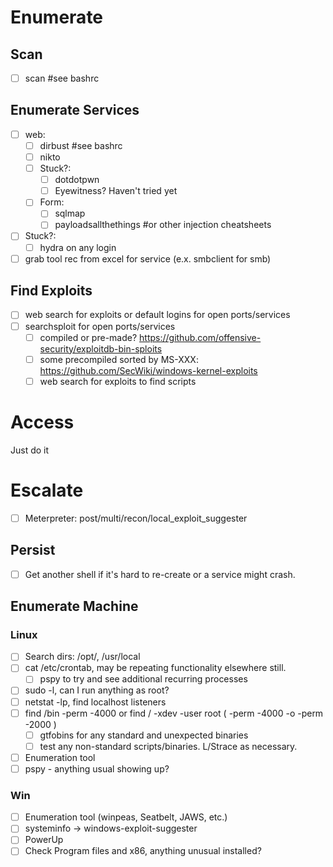 # Enumerate

## Scan

* [ ] scan <ip> #see bashrc

## Enumerate Services

* [ ] web:
  * [ ] dirbust <ip> #see bashrc
  * [ ] nikto
  * [ ] Stuck?: 
    * [ ] dotdotpwn
    * [ ] Eyewitness? Haven't tried yet
  * [ ] Form:
    * [ ] sqlmap 
    * [ ] payloadsallthethings #or other injection cheatsheets
* [ ] Stuck?:
  * [ ] hydra on any login
* [ ] grab tool rec from excel for service (e.x. smbclient for smb)

## Find Exploits

* [ ] web search for exploits or default logins for open ports/services
* [ ] searchsploit for open ports/services
  * [ ] compiled or pre-made? https://github.com/offensive-security/exploitdb-bin-sploits
  * [ ] some precompiled sorted by MS-XXX: https://github.com/SecWiki/windows-kernel-exploits
  * [ ] web search for exploits to find scripts

# Access

Just do it

# Escalate

* [ ] Meterpreter: post/multi/recon/local_exploit_suggester

## Persist

* [ ] Get another shell if it's hard to re-create or a service might crash. 

## Enumerate Machine

### Linux

* [ ] Search dirs: /opt/, /usr/local
* [ ] cat /etc/crontab, may be repeating functionality elsewhere still. 
  * [ ] pspy to try and see additional recurring processes 
* [ ] sudo -l, can I run anything as root?
* [ ] netstat -lp, find localhost listeners
* [ ] find /bin -perm -4000 or find / -xdev -user root \( -perm -4000 -o -perm -2000 \)
  * [ ] gtfobins for any standard and unexpected binaries
  * [ ] test any non-standard scripts/binaries. L/Strace as necessary. 
* [ ] Enumeration tool
* [ ] pspy - anything usual showing up? 

### Win

* [ ] Enumeration tool (winpeas, Seatbelt, JAWS, etc.)
* [ ] systeminfo -> windows-exploit-suggester
* [ ] PowerUp
* [ ] Check Program files and x86, anything unusual installed? 
